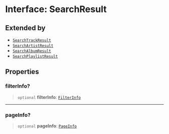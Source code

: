 # Interface: SearchResult

## Extended by

- [`SearchTrackResult`](SearchTrackResult.md)
- [`SearchArtistResult`](SearchArtistResult.md)
- [`SearchAlbumResult`](SearchAlbumResult.md)
- [`SearchPlaylistResult`](SearchPlaylistResult.md)

## Properties

### filterInfo?

> `optional` **filterInfo**: [`FilterInfo`](FilterInfo.md)

***

### pageInfo?

> `optional` **pageInfo**: [`PageInfo`](PageInfo.md)
